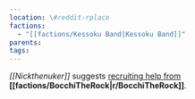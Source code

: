 ```yaml
---
location: \#reddit-rplace
factions:
  - "[[factions/Kessoku Band|Kessoku Band]]"
parents: 
tags: 
---
```

*[[Nickthenuker]]* suggests [recruiting help from](https://discord.com/channels/1093664259273130084/1131230952119615600/1131579811463172126) **[[factions/BocchiTheRock|r/BocchiTheRock]]**.
